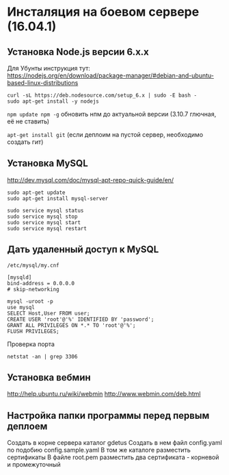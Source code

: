 
Инсталяция на боевом сервере (16.04.1)
============================

Установка Node.js версии 6.х.х
-----------------------

Для Убунты инструкция тут:  
https://nodejs.org/en/download/package-manager/#debian-and-ubuntu-based-linux-distributions

```
curl -sL https://deb.nodesource.com/setup_6.x | sudo -E bash -
sudo apt-get install -y nodejs
```
`npm update npm -g`
обновить нпм до актуальной версии (3.10.7 глючная, её не ставить)



`apt-get install git` (если деплоим на пустой сервер, необходимо создать гит)


Установка MySQL
-----------------------

http://dev.mysql.com/doc/mysql-apt-repo-quick-guide/en/

```
sudo apt-get update
sudo apt-get install mysql-server 
```

```
sudo service mysql status
sudo service mysql stop
sudo service mysql start
sudo service mysql restart
```

Дать удаленный доступ к MySQL
-----------------------

```
/etc/mysql/my.cnf
```

```
[mysqld]
bind-address = 0.0.0.0
# skip-networking

mysql -uroot -p
use mysql
SELECT Host,User FROM user;
CREATE USER 'root'@'%' IDENTIFIED BY 'password';
GRANT ALL PRIVILEGES ON *.* TO 'root'@'%';
FLUSH PRIVILEGES;
```

Проверка порта
```
netstat -an | grep 3306
```

Установка вебмин
-----------------------

http://help.ubuntu.ru/wiki/webmin
http://www.webmin.com/deb.html


Настройка папки программы перед первым деплоем
----------------------------

Создать в корне сервера каталог gdetus
Создать в нем файл config.yaml по подобию config.sample.yaml
В том же каталоге разместить сертификаты
В файле root.pem разместить два сертификата - корневой и промежуточный